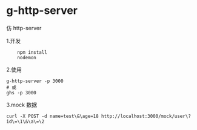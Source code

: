 # g-http-server

仿 http-server

1.开发

```shell
    npm install
    nodemon
```

2.使用

```shell
g-http-server -p 3000 
# 或
ghs -p 3000 
```

3.mock 数据

```shell
curl -X POST -d name=test\&\age=18 http://localhost:3000/mock/user\?id\=\1\&\a\=\2
```
